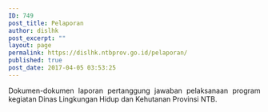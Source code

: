 ```yaml
---
ID: 749
post_title: Pelaporan
author: dislhk
post_excerpt: ""
layout: page
permalink: https://dislhk.ntbprov.go.id/pelaporan/
published: true
post_date: 2017-04-05 03:53:25
---
```

<p style="text-align: justify;">Dokumen-dokumen laporan pertanggung jawaban pelaksanaan program kegiatan Dinas Lingkungan Hidup dan Kehutanan Provinsi NTB.</p>